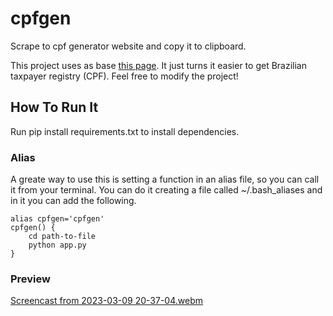 # cpfgen
Scrape to cpf generator website and copy it to clipboard.

This project uses as base [this page](https://www.4devs.com.br/gerador_de_cpf). It just turns it easier to get Brazilian taxpayer registry (CPF). Feel free to modify the project!

## How To Run It
Run pip install requirements.txt to install dependencies.

### Alias
A greate way to use this is setting a function in an alias file, so you can call it from your terminal. You can do it creating a file called ~/.bash_aliases and in it you can add the following.

```
alias cpfgen='cpfgen'
cpfgen() {
    cd path-to-file
    python app.py
}
```

### Preview
[Screencast from 2023-03-09 20-37-04.webm](https://user-images.githubusercontent.com/30248076/224185424-d2bf97a4-3ec5-4088-90af-c3963aa3fee5.webm)
